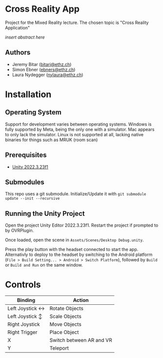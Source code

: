 # Cross Reality App

Project for the Mixed Reality lecture. The chosen topic is "Cross Reality Application"

*insert abstract here*

## Authors

- Jeremy Bitar (bitarj@ethz.ch)
- Simon Ebner (ebners@ethz.ch)
- Laura Nydegger (nylaura@ethz.ch)

# Installation

## Operating System

Support for development varies between operating systems. Windows is fully supported by Meta, being the only one with a simulator. Mac appears to only lack the simulator. Linux is not supported at all, lacking native binaries for things such as MRUK (room scan)

## Prerequisites

- [Unity 2022.3.23f1](https://unity.com/download)

## Submodules

This repo uses a git submodule. Initialize/Update it with `git submodule update --init --recursive`

## Running the Unity Project

Open the project Unity Editor 2022.3.23f1. Restart the project if prompted to by OVRPlugin.

Once loaded, open the scene in `Assets/Scenes/Desktop Debug.unity`.

Press the play button with the headset connected to start the app. Alternativly to deploy to the headset by switching to the Android platform (`File > Build Setting... > Android > Switch Platform`), followed by `Build` or `Build and Run` on the same window.

# Controls

| **Binding**			            | **Action**		        |
|-----------------------------------|---------------------------|
| Left Joystick	$\leftrightarrow$	| Rotate Objects            |
| Left Joystick	$\updownarrow$		| Scale Objects             |
| Right Joystick                    | Move Objects              |
| Right Trigger			            | Place Object              |
| X                                 | Switch between AR and VR  |
| Y                                 | Teleport					|